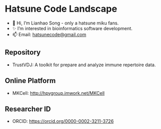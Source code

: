 # Hatsune Code Landscape

- 👋 Hi, I’m Lianhao Song - only a hatsune miku fans.
- ✨ I’m interested in bioinformatics software development.
- 📫 Email: hatsunecode@gmail.com

## Repository

- TrustVDJ: A toolkit for prepare and analyze immune repertoire data.

## Online Platform

- MKCell: http://hpvgroup.imwork.net/MKCell

## Researcher ID

- ORCID: https://orcid.org/0000-0002-3211-3726<br>
